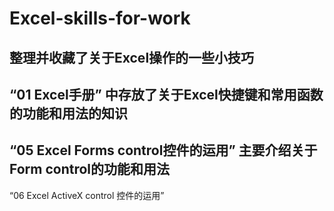 # Excel-skills-for-work
整理并收藏了关于Excel操作的一些小技巧
-------------------------------------------
“01 Excel手册” 中存放了关于Excel快捷键和常用函数的功能和用法的知识
--------------------------------------------
“05 Excel Forms control控件的运用” 主要介绍关于Form control的功能和用法
--------------------------------------------
“06 Excel ActiveX control 控件的运用”
